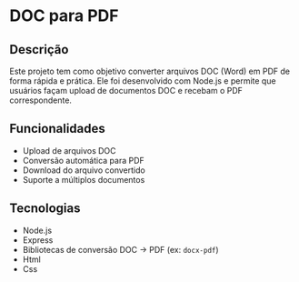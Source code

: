 # DOC para PDF

## Descrição
Este projeto tem como objetivo converter arquivos DOC (Word) em PDF de forma rápida e prática. Ele foi desenvolvido com Node.js e permite que usuários façam upload de documentos DOC e recebam o PDF correspondente.

## Funcionalidades
- Upload de arquivos DOC
- Conversão automática para PDF
- Download do arquivo convertido
- Suporte a múltiplos documentos

## Tecnologias
- Node.js
- Express
- Bibliotecas de conversão DOC → PDF (ex: `docx-pdf`)
- Html
- Css 


